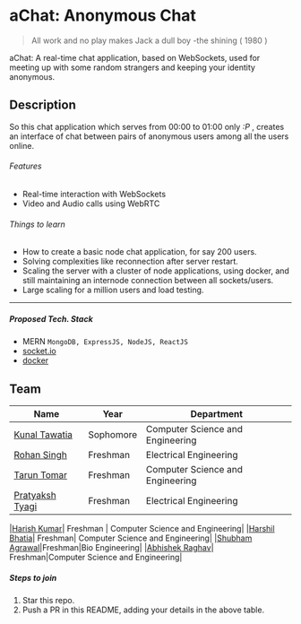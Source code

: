 # aChat: Anonymous Chat

> All work and no play makes Jack a dull boy
> -the shining ( 1980 )

aChat: A real-time chat application, based on WebSockets, used for meeting up with some random strangers and keeping your identity anonymous.
## Description
So this chat application which serves from 00:00 to 01:00 only *:P* , creates an interface of chat between pairs of anonymous users among all the users online.
###### Features
- Real-time interaction with WebSockets
- Video and Audio calls using WebRTC
###### Things to learn
- How to create a basic node chat application, for say 200 users.
- Solving complexities like reconnection after server restart.
- Scaling the server with a cluster of node applications, using docker, and still maintaining an internode connection between all sockets/users.
- Large scaling for a million users and load testing.
___
##### Proposed Tech. Stack
- MERN `MongoDB, ExpressJS, NodeJS, ReactJS`
- [socket.io](https://socket.io/)
- [docker](https://www.docker.com/)

## Team

|Name|Year|Department|
|--|--|--|
|[Kunal Tawatia](https://github.com/kunaltawatia)| Sophomore|Computer Science and Engineering|
|[Rohan Singh](https://github.com/rohansingh9001)| Freshman| Electrical Engineering|
|[Tarun Tomar](https://github.com/TarunTomar122)|Freshman|Computer Science and Engineering|
|[Pratyaksh Tyagi](https://github.com/pratyaksh123)| Freshman| Electrical Engineering|

|[Harish Kumar](https://github.com/harishk1619)| Freshman | Computer Science and Engineering|
|[Harshil Bhatia](https://github.com/HarshilBhatia)| Freshman| Computer Science and Engineering|
|[Shubham Agrawal](https://github.com/agrawalshubham01)|Freshman|Bio Engineering|
|[Abhishek Raghav](https://github.com/imraghav20)| Freshman|Computer Science and Engineering|


##### Steps to join

 1. Star this repo.
 2. Push a PR in this README, adding your details in the above table.
